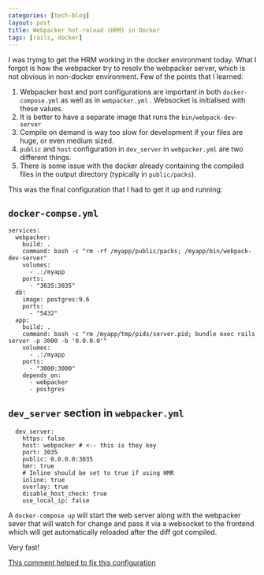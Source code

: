 ```yaml
---
categories: [tech-blog]
layout: post
title: Webpacker hot-reload (HRM) in Docker
tags: [rails, docker]
---
```


I was trying to get the HRM working in the docker environment today. What I forgot is how the webpacker try to resolv the webpacker server, which is not obvious in non-docker environment. Few of the points that I learned:

1. Webpacker host and port configurations are important in both `docker-compose.yml` as well as in `webpacker.yml` . Websocket is initialised with these values.
2. It is better to have a separate image that runs the `bin/webpack-dev-server`
3. Compile on demand is way too slow for development if your files are huge, or even medium sized.
4. `public` and `host` configuration in `dev_server` in `webpacker.yml` are two different things.
5. There is some issue with the docker already containing the compiled files in the output directory (typically in `public/packs`).

This was the final configuration that I had to get it up and running:

`docker-compse.yml`
-----------
```
services:
  webpacker:
    build: .
    command: bash -c "rm -rf /myapp/public/packs; /myapp/bin/webpack-dev-server"
    volumes:
      - .:/myapp
    ports:
      - "3035:3035"
  db:
    image: postgres:9.6
    ports:
      - "5432"
  app:
    build: .
    command: bash -c "rm /myapp/tmp/pids/server.pid; bundle exec rails server -p 3000 -b '0.0.0.0'"
    volumes:
      - .:/myapp
    ports:
      - "3000:3000"
    depends_on:
      - webpacker
      - postgres
```
`dev_server` section in `webpacker.yml`
---
```
  dev_server:
    https: false
    host: webpacker # <-- this is they key
    port: 3035
    public: 0.0.0.0:3035
    hmr: true
    # Inline should be set to true if using HMR
    inline: true
    overlay: true
    disable_host_check: true
    use_local_ip: false
```

A `docker-compose up` will start the web server along with the webpacker sever that will watch for change and pass it via a websocket to the frontend which will get automatically reloaded after the diff got compiled.

Very fast!

[This comment helped to fix this configuration](https://github.com/rails/webpacker/issues/1019#issuecomment-351066969)
